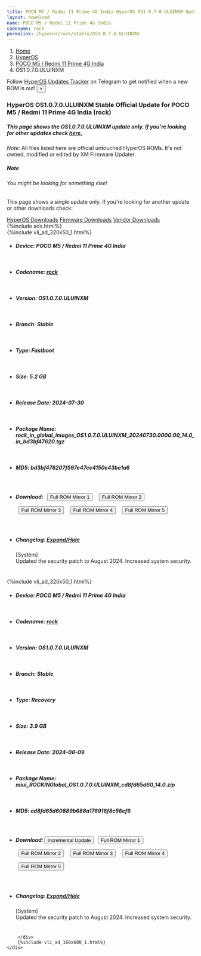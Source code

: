```yaml
---
title: POCO M5 / Redmi 11 Prime 4G India HyperOS OS1.0.7.0.ULUINXM Update
layout: download
name: POCO M5 / Redmi 11 Prime 4G India
codename: rock
permalink: /hyperos/rock/stable/OS1.0.7.0.ULUINXM/
---
```

<nav aria-label="breadcrumb">
    <ol class="breadcrumb">
        <li class="breadcrumb-item"><a href="/">Home</a></li>
        <li class="breadcrumb-item"><a href="/hyperos/">HyperOS</a></li>
        <li class="breadcrumb-item"><a href="/hyperos/rock/">POCO M5 / Redmi 11 Prime 4G India</a></li>
        <li class="breadcrumb-item active" aria-current="page">OS1.0.7.0.ULUINXM</li>
    </ol>
</nav>
<div class="alert alert-primary alert-dismissible fade show" role="alert">
    Follow <a href="https://t.me/MIUIUpdatesTracker" class="alert-link">HyperOS Updates Tracker</a> on Telegram to get
    notified when a new ROM is out!
    <button type="button" class="close" data-dismiss="alert" aria-label="Close">
        <span aria-hidden="true">&times;</span>
    </button>
</div>
<div class="col-12 mx-auto">
    <h3 class="title bg-light p-2 rounded">HyperOS OS1.0.7.0.ULUINXM Stable Official Update for POCO M5 / Redmi 11 Prime 4G India (rock)</h3>
    <h5>This page shows the OS1.0.7.0.ULUINXM update only. If you're looking for other updates check
        <a href="/hyperos/rock/">here.</a></h5>
    <p><i>Note: </i>All files listed here are official untouched HyperOS ROMs.
        It's not owned, modified or edited by XM Firmware Updater.</p>
    <div class="card">
        <div class="card-body">
            <h5 class="card-title">Note</h5>
            <h6 class="card-subtitle mb-2 text-muted">You might be looking for something else!</h6>
            <p class="card-text">This page shows a single update only.
                If you're looking for another update or other downloads check:</p>
            <a href="/hyperos/" class="card-link">HyperOS Downloads</a>
            <a href="/firmware/" class="card-link">Firmware Downloads</a>
            <a href="/vendor/" class="card-link">Vendor Downloads</a>
        </div>
    </div>
    {%include ads.html%}
    <div class="row justify-content-center">
        <div class="col-10" id="downloads">
                    <div class="card card-body">
            {%include vli_ad_320x50_1.html%}
            <ul class="list-unstyled">
                <li style="padding-bottom: 10px;">
                    <h5><b>Device: </b>POCO M5 / Redmi 11 Prime 4G India</h5>
                </li>
                <li style="padding-bottom: 10px;">
                    <h5><b>Codename: </b> <a href="/hyperos/rock/" target="_blank">rock</a> </h5>
                </li>
                <li style="padding-bottom: 10px;">
                    <h5><b>Version: </b>OS1.0.7.0.ULUINXM</h5>
                </li>
                <li style="padding-bottom: 10px;">
                    <h5><b>Branch: </b>Stable</h5>
                </li>
                <li style="padding-bottom: 10px;">
                    <h5><b>Type: </b>Fastboot</h5>
                </li>
                <li style="padding-bottom: 10px;">
                    <h5><b>Size: </b>5.2 GB</h5>
                </li>
                <li style="padding-bottom: 10px;">
                    <h5><b>Release Date: </b>2024-07-30</h5>
                </li>
                <li style="padding-bottom: 10px;">
                    <h5><b>Package Name: </b><span id="filename" class="text-dark">rock_in_global_images_OS1.0.7.0.ULUINXM_20240730.0000.00_14.0_in_bd3bf47620.tgz</span></h5>
                </li>
                <li style="padding-bottom: 10px;">
                    <h5><b>MD5: </b><span id="md5" class="text-muted">bd3bf476207f597e47cc4150e43be1a6</span></h5>
                </li>
                <li style="padding-bottom: 10px;">
                    <h5><b>Download: </b> <button type="button" id="download" class="btn btn-primary" style="margin: 7px;" onclick="window.open('https://cdnorg.d.miui.com/OS1.0.7.0.ULUINXM/rock_in_global_images_OS1.0.7.0.ULUINXM_20240730.0000.00_14.0_in_bd3bf47620.tgz', '_blank');"><i class="fa fa-download"></i> Full ROM Mirror 1</button> <button type="button" id="download" class="btn btn-primary" style="margin: 7px;" onclick="window.open('https://bkt-sgp-miui-ota-update-alisgp.oss-ap-southeast-1.aliyuncs.com/OS1.0.7.0.ULUINXM/rock_in_global_images_OS1.0.7.0.ULUINXM_20240730.0000.00_14.0_in_bd3bf47620.tgz', '_blank');"><i class="fa fa-download"></i> Full ROM Mirror 2</button> <button type="button" id="download" class="btn btn-primary" style="margin: 7px;" onclick="window.open('https://bn.d.miui.com/OS1.0.7.0.ULUINXM/rock_in_global_images_OS1.0.7.0.ULUINXM_20240730.0000.00_14.0_in_bd3bf47620.tgz', '_blank');"><i class="fa fa-download"></i> Full ROM Mirror 3</button> <button type="button" id="download" class="btn btn-primary" style="margin: 7px;" onclick="window.open('https://bigota.d.miui.com/OS1.0.7.0.ULUINXM/rock_in_global_images_OS1.0.7.0.ULUINXM_20240730.0000.00_14.0_in_bd3bf47620.tgz', '_blank');"><i class="fa fa-download"></i> Full ROM Mirror 4</button> <button type="button" id="download" class="btn btn-primary" style="margin: 7px;" onclick="window.open('https://hugeota.d.miui.com/OS1.0.7.0.ULUINXM/rock_in_global_images_OS1.0.7.0.ULUINXM_20240730.0000.00_14.0_in_bd3bf47620.tgz', '_blank');"><i class="fa fa-download"></i> Full ROM Mirror 5</button></h5>
                </li>
                <li style="padding-bottom: 10px;">
                    <h5><b>Changelog: </b><a href="#rock_1_changelog" data-toggle="collapse" role="button"
                            aria-expanded="false" aria-controls="rock_1_changelog"> <i class="fa fa-arrow-down"
                                aria-hidden="true"></i> Expand/Hide</a></h5>
                    <div class="collapse" id="rock_1_changelog">
                        <p id="changelog_text">[System]<br>Updated the security patch to August 2024. Increased system security.</p>
                    </div>
                </li>
            </ul>
        </div>
        <div class="card card-body">
            {%include vli_ad_320x50_1.html%}
            <ul class="list-unstyled">
                <li style="padding-bottom: 10px;">
                    <h5><b>Device: </b>POCO M5 / Redmi 11 Prime 4G India</h5>
                </li>
                <li style="padding-bottom: 10px;">
                    <h5><b>Codename: </b> <a href="/hyperos/rock/" target="_blank">rock</a> </h5>
                </li>
                <li style="padding-bottom: 10px;">
                    <h5><b>Version: </b>OS1.0.7.0.ULUINXM</h5>
                </li>
                <li style="padding-bottom: 10px;">
                    <h5><b>Branch: </b>Stable</h5>
                </li>
                <li style="padding-bottom: 10px;">
                    <h5><b>Type: </b>Recovery</h5>
                </li>
                <li style="padding-bottom: 10px;">
                    <h5><b>Size: </b>3.9 GB</h5>
                </li>
                <li style="padding-bottom: 10px;">
                    <h5><b>Release Date: </b>2024-08-09</h5>
                </li>
                <li style="padding-bottom: 10px;">
                    <h5><b>Package Name: </b><span id="filename" class="text-dark">miui_ROCKINGlobal_OS1.0.7.0.ULUINXM_cd8fd65d60_14.0.zip</span></h5>
                </li>
                <li style="padding-bottom: 10px;">
                    <h5><b>MD5: </b><span id="md5" class="text-muted">cd8fd65d60889b688a176916f8c56ef6</span></h5>
                </li>
                <li style="padding-bottom: 10px;">
                    <h5><b>Download: </b><button type="button" id="incremental_download" class="btn btn-warning" onclick="window.open('https://bigota.d.miui.com/OS1.0.7.0.ULUINXM/miui-blockota-rock_in_global-OS1.0.6.0.ULUINXM-OS1.0.7.0.ULUINXM-c12c927e0a-14.0.zip', '_blank');"><i class="fa fa-download"></i> Incremental Update</button> <button type="button" id="download" class="btn btn-primary" style="margin: 7px;" onclick="window.open('https://cdnorg.d.miui.com/OS1.0.7.0.ULUINXM/miui_ROCKINGlobal_OS1.0.7.0.ULUINXM_cd8fd65d60_14.0.zip', '_blank');"><i class="fa fa-download"></i> Full ROM Mirror 1</button> <button type="button" id="download" class="btn btn-primary" style="margin: 7px;" onclick="window.open('https://bkt-sgp-miui-ota-update-alisgp.oss-ap-southeast-1.aliyuncs.com/OS1.0.7.0.ULUINXM/miui_ROCKINGlobal_OS1.0.7.0.ULUINXM_cd8fd65d60_14.0.zip', '_blank');"><i class="fa fa-download"></i> Full ROM Mirror 2</button> <button type="button" id="download" class="btn btn-primary" style="margin: 7px;" onclick="window.open('https://bn.d.miui.com/OS1.0.7.0.ULUINXM/miui_ROCKINGlobal_OS1.0.7.0.ULUINXM_cd8fd65d60_14.0.zip', '_blank');"><i class="fa fa-download"></i> Full ROM Mirror 3</button> <button type="button" id="download" class="btn btn-primary" style="margin: 7px;" onclick="window.open('https://bigota.d.miui.com/OS1.0.7.0.ULUINXM/miui_ROCKINGlobal_OS1.0.7.0.ULUINXM_cd8fd65d60_14.0.zip', '_blank');"><i class="fa fa-download"></i> Full ROM Mirror 4</button> <button type="button" id="download" class="btn btn-primary" style="margin: 7px;" onclick="window.open('https://hugeota.d.miui.com/OS1.0.7.0.ULUINXM/miui_ROCKINGlobal_OS1.0.7.0.ULUINXM_cd8fd65d60_14.0.zip', '_blank');"><i class="fa fa-download"></i> Full ROM Mirror 5</button></h5>
                </li>
                <li style="padding-bottom: 10px;">
                    <h5><b>Changelog: </b><a href="#rock_2_changelog" data-toggle="collapse" role="button"
                            aria-expanded="false" aria-controls="rock_2_changelog"> <i class="fa fa-arrow-down"
                                aria-hidden="true"></i> Expand/Hide</a></h5>
                    <div class="collapse" id="rock_2_changelog">
                        <p id="changelog_text">[System]<br>Updated the security patch to August 2024. Increased system security.</p>
                    </div>
                </li>
            </ul>
        </div>

        </div>
        {%include vli_ad_160x600_1.html%}
    </div>
</div>

